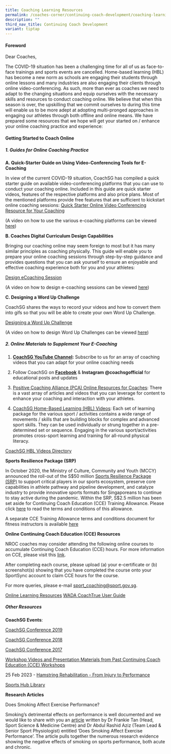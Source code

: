 ```yaml
---
title: Coaching Learning Resources
permalink: /coaches-corner/continuing-coach-development/coaching-learning-resources/
description: ""
third_nav_title: Continuing Coach Development
variant: tiptap
---
```

<h4><strong>Foreword</strong></h4>
<p>Dear Coaches,</p>
<p>The COVID-19 situation has been a challenging time for all of us as face-to-face
trainings and sports events are cancelled. Home-based learning (HBL) has
become a new norm as schools are engaging their students through online
lessons and many industries are also engaging their clients through online
video-conferencing. As such, more than ever as coaches we need to adapt
to the changing situations and equip ourselves with the necessary skills
and resources to conduct coaching online. We believe that when this season
is over, the upskilling that we commit ourselves to during this time will
enable us to be more adept at adopting multi-pronged approaches in engaging
our athletes through both offline and online means. We have prepared some
resources that we hope will get your started on / enhance your online coaching
practice and experience:</p>
<h4><strong>Getting Started to Coach Online</strong></h4>
<h5><strong>1. Guides for Online Coaching Practice</strong></h5>
<p><strong>A. Quick-Starter Guide on Using Video-Conferencing Tools for E-Coaching</strong>
</p>
<p>In view of the current COVID-19 situation, CoachSG has compiled a quick
starter guide on available video-conferencing platforms that you can use
to&nbsp; conduct your coaching online. Included in this guide are quick
starter videos, features of the respective platforms and also price plans.
Most of the mentioned platforms provide free features that are sufficient
to kickstart online coaching sessions: <a href="/files/Support/Coaches'%20Corner/Continuing%20Coach%20Development/Coaching%20Learning%20Resources/Quick_Starter_Online_Video_Conferencing_Resource_for_Your_Coaching.pdf" rel="noopener noreferrer nofollow" target="_blank">Quick Starter Online Video Conferencing Resource for Your Coaching</a>
</p>
<p>(A video on how to use the various e-coaching platforms can be viewed&nbsp;
<a href="https://www.facebook.com/CoachSG1/videos/245327443374472/?" rel="noopener noreferrer nofollow" target="_blank">here</a>)</p>
<p><strong>B. Coaches Digital Curriculum Design Capabilities</strong>
</p>
<p>Bringing our coaching online may seem foreign to most but it has many
similar principles as coaching physically. This guide will enable you to
prepare your online coaching sessions through step-by-step guidance and
provides questions that you can ask yourself to ensure an enjoyable and
effective coaching experience both for you and your athletes:</p>
<p><a href="/files/Support/Coaches'%20Corner/Continuing%20Coach%20Development/Coaching%20Learning%20Resources/Designing_eCoaching_Session_v4.pdf" rel="noopener noreferrer nofollow" target="_blank">Design eCoaching Session</a>
</p>
<p>(A video on how to design e-coaching sessions can be viewed&nbsp;<a href="https://www.facebook.com/CoachSG1/videos/249209429531732/" rel="noopener noreferrer nofollow" target="_blank">here</a>)</p>
<p><strong>C. Designing a Word Up Challenge</strong>
</p>
<p>CoachSG shares the ways to record your videos and how to convert them
into gifs so that you will be able to create your own Word Up Challenge.</p>
<p><a href="/files/Support/Coaches'%20Corner/Continuing%20Coach%20Development/Coaching%20Learning%20Resources/Designing_a_Word_Up_Challenge.pdf" rel="noopener noreferrer nofollow" target="_blank">Designing a Word Up Challenge</a>
</p>
<p>(A video on how to design Word Up Challenges can be viewed&nbsp;<a href="https://www.facebook.com/CoachSG1/videos/882258065626126/" rel="noopener noreferrer nofollow" target="_blank">here</a>)</p>
<h5><strong>2. Online Materials to Supplement Your E-Coaching</strong></h5>
<ol data-tight="true" class="tight">
<li>
<p><strong><a href="https://www.youtube.com/channel/UC6S-f5ZwoXcGs_TDbimGd5g" rel="noopener noreferrer nofollow" target="_blank">CoachSG YouTube Channel</a>:</strong>&nbsp;Subscribe
to us for an array of coaching videos that you can adapt for your online
coaching needs</p>
</li>
<li>
<p>Follow CoachSG on&nbsp;<strong><a href="https://m.facebook.com/CoachSG1/" rel="noopener noreferrer nofollow" target="_blank">Facebook</a></strong>&nbsp;&amp;&nbsp;<strong>Instagram @coachsgofficial</strong>&nbsp;for
educational posts and updates</p>
</li>
<li>
<p><a href="https://www.positivecoach.org/coaches/" rel="noopener noreferrer nofollow" target="_blank">Positive Coaching Alliance (PCA) Online Resources for Coaches</a>:
There is a vast array of articles and videos that you can leverage for
content to enhance your coaching and interaction with your athletes.</p>
</li>
<li>
<p><a href="https://www.youtube.com/channel/UC6S-f5ZwoXcGs_TDbimGd5g" rel="noopener noreferrer nofollow" target="_blank">CoachSG Home-Based Learning (HBL) Videos</a>:&nbsp;Each
set of learning package for the various sport / activities contains a wide
range of movements / skills that are building blocks for complex and advanced
sport skills. They can be used individually or strung together in a pre-determined
set or sequence. Engaging in the various sport/activities promotes cross-sport
learning and training for all-round physical literacy.</p>
</li>
</ol>
<p><a href="/files/Support/Coaches'%20Corner/Continuing%20Coach%20Development/Coaching%20Learning%20Resources/CoachSG_HBL_Videos_Directory_v2.pdf" rel="noopener noreferrer nofollow" target="_blank">CoachSG HBL Videos Directory</a>
</p>
<p><strong>Sports Resilience Package (SRP)</strong>
</p>
<p>In October 2020, the Ministry of Culture, Community and Youth (MCCY) announced
the roll-out of the S$50 million&nbsp;<a href="https://circle.myactivesg.com/industry/support/sports-resilience-package?utm_campaign=Sports%20Resilience%20Package&amp;utm_source=sportsg-corp&amp;utm_medium=website" rel="noopener noreferrer nofollow" target="_blank">Sports Resilience Package (SRP)</a>&nbsp;to
support critical players in our sports ecosystem, preserve core capabilities
in athlete pathway and pipeline development, and catalyze industry to provide
innovative sports formats for Singaporeans to continue to stay active during
the pandemic. Within the SRP, S$2.5 million has been set aside for Continuing
Coach Education (CCE) Training Allowance. Please click&nbsp;<a href="/files/Support/Coaches'%20Corner/Continuing%20Coach%20Development/Coaching%20Learning%20Resources/SRP_Coaching_Grant_-_Terms_and_Conditions_v3.pdf" rel="noopener noreferrer nofollow" target="_blank">here</a>&nbsp;to
read the terms and conditions of this allowance.</p>
<p>A separate CCE Training Allowance terms and conditions document for fitness
instructors is available <a href="/files/Support/Coaches'%20Corner/Continuing%20Coach%20Development/Coaching%20Learning%20Resources/SRP_CCE_Training_Allowance_-_Terms_and_Conditions_(for_Fitness_Instructors).pdf" rel="noopener noreferrer nofollow" target="_blank">here</a>
</p>
<p><strong>Online Continuing Coach Education (CCE) Resources</strong>
</p>
<p>NROC coaches may consider attending the following online courses to accumulate
Continuing Coach Education (CCE) hours. For more information on CCE, please
visit this&nbsp;<a href="/coaches-corner/continuing-coach-development/continuing-coach-education-cce/" rel="noopener noreferrer nofollow" target="_blank">link</a>.</p>
<p>After completing each course, please upload (a) your e-certificate or
(b) screenshot(s) showing that you have completed the course onto your
SportSync account to claim CCE hours for the course.</p>
<p>For more queries, please e-mail&nbsp;<a href="mailto:sport_coaching@sport.gov.sg" rel="noopener noreferrer nofollow" target="_blank">sport_coaching@sport.gov.sg</a>.</p>
<p><a href="/files/Support/Coaches'%20Corner/Continuing%20Coach%20Development/Coaching%20Learning%20Resources/Online_Learning_Resources_v3.pdf" rel="noopener noreferrer nofollow" target="_blank">Online Learning Resources</a>
<a href="/files/Support/Coaches'%20Corner/Continuing%20Coach%20Development/Coaching%20Learning%20Resources/WADA_CoachTrue_User_Guide_v2.pdf" rel="noopener noreferrer nofollow" target="_blank">WADA CoachTrue User Guide</a>
</p>
<h5><strong>Other Resources</strong></h5>
<p><strong>CoachSG Events</strong>:</p>
<p><a href="https://www.sportsingapore.gov.sg/Athletes-Coaches/CoachSG/Conference-2019/Resources" rel="noopener noreferrer nofollow" target="_blank">CoachSG Conference 2019</a>
</p>
<p><a href="https://www.sportsingapore.gov.sg/Athletes-Coaches/CoachSG/Conference-2018/Resources" rel="noopener noreferrer nofollow" target="_blank">CoachSG Conference 2018</a>
</p>
<p><a href="https://www.sportsingapore.gov.sg/athletes-coaches/coachsg/conference-2017/resources" rel="noopener noreferrer nofollow" target="_blank">CoachSG Conference 2017</a>
</p>
<p><a href="/files/Support/Coaches'%20Corner/Continuing%20Coach%20Development/Coaching%20Learning%20Resources/Presentation_Materials_from_Past_CCE_Workshops_v7.pdf" rel="noopener noreferrer nofollow" target="_blank">Workshop Videos and Presentation Materials from Past Continuing Coach Education (CCE) Workshops</a>
</p>
<p>25 Feb 2023 - <a href="/files/Support/Coaches'%20Corner/Continuing%20Coach%20Development/Coaching%20Learning%20Resources/Hamstring_Rehabilitation_-_From_Injury_to_Performance.pdf" rel="noopener noreferrer nofollow" target="_blank">Hamstring Rehabilitation - From Injury to Performance</a>
</p>
<p><a href="/files/Support/Coaches'%20Corner/Continuing%20Coach%20Development/Coaching%20Learning%20Resources/Sports_Hub_Library.pdf" rel="noopener noreferrer nofollow" target="_blank">Sports Hub Library</a>
</p>
<p><strong>Research Articles</strong>
</p>
<p>Does Smoking Affect Exercise Performance?</p>
<p>Smoking’s detrimental effects on performance is well documented and we
would like to share with you an&nbsp;<a href="/files/Support/Coaches'%20Corner/Continuing%20Coach%20Development/Coaching%20Learning%20Resources/Does_Smoking_Affect_Exercise_Performance.pdf" rel="noopener noreferrer nofollow" target="_blank">article</a>&nbsp;written
by Dr Frankie Tan (Head, Sport Science &amp; Medicine Centre) and Dr Abdul
Rashid Aziz (Team Lead &amp; Senior Sport Physiologist) entitled ‘Does
Smoking Affect Exercise Performance’. The article pulls together the numerous
research evidence showing the negative effects of smoking on sports performance,
both acute and chronic.</p>